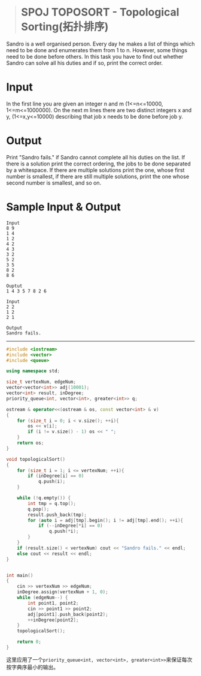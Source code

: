 > # SPOJ TOPOSORT - Topological Sorting(拓扑排序)

Sandro is a well organised person. Every day he makes a list of things which need to be done and enumerates them from 1 to n. However, some things need to be done before others. In this task you have to find out whether Sandro can solve all his duties and if so, print the correct order.

# Input

In the first line you are given an integer n and m (1<=n<=10000, 1<=m<=1000000). On the next m lines there are two distinct integers x and y, (1<=x,y<=10000) describing that job x needs to be done before job y.

# Output

Print "Sandro fails." if Sandro cannot complete all his duties on the list. If there is a solution print the correct ordering, the jobs to be done separated by a whitespace. If there are multiple solutions print the one, whose first number is smallest, if there are still multiple solutions, print the one whose second number is smallest, and so on.

# Sample Input & Output

```
Input
8 9
1 4
1 2
4 2
4 3
3 2
5 2
3 5
8 2
8 6
```

```
Ouptut
1 4 3 5 7 8 2 6 
```

```
Input
2 2
1 2
2 1
```

```
Output
Sandro fails.
```

---

```c++
#include <iostream>
#include <vector>
#include <queue>

using namespace std;

size_t vertexNum, edgeNum;
vector<vector<int>> adj(10001);
vector<int> result, inDegree;
priority_queue<int, vector<int>, greater<int>> q;

ostream & operator<<(ostream & os, const vector<int> & v)
{
    for (size_t i = 0; i < v.size(); ++i){
        os << v[i];
        if (i != v.size() - 1) os << " ";
    }
    return os;
}

void topologicalSort()
{
    for (size_t i = 1; i <= vertexNum; ++i){
        if (inDegree[i] == 0)
            q.push(i);
    }

    while (!q.empty()) {
        int tmp = q.top();
        q.pop();
        result.push_back(tmp);
        for (auto i = adj[tmp].begin(); i != adj[tmp].end(); ++i){
            if (--inDegree[*i] == 0)
                q.push(*i);
        }
    }
    if (result.size() < vertexNum) cout << "Sandro fails." << endl;
    else cout << result << endl;
}


int main()
{
    cin >> vertexNum >> edgeNum;
    inDegree.assign(vertexNum + 1, 0);
    while (edgeNum--) {
        int point1, point2;
        cin >> point1 >> point2;
        adj[point1].push_back(point2);
        ++inDegree[point2];
    }
    topologicalSort();

    return 0;
}
```

这里应用了一个`priority_queue<int, vector<int>, greater<int>>`来保证每次按字典序最小的输出。